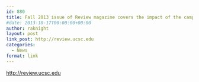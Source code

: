 ```yaml
---
id: 880
title: Fall 2013 issue of Review magazine covers the impact of the campaign.
#date: 2013-10-17T00:00:00+00:00
author: raknight
layout: post
link_post: http://review.ucsc.edu
categories:
  - News
format: link
---
```

http://review.ucsc.edu